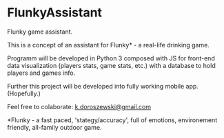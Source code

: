 # FlunkyAssistant
Flunky game assistant. 

This is a concept of an assistant for Flunky* - a real-life drinking game.

Programm will be developed in Python 3 composed with JS for front-end data visualization (players stats, game stats, etc.) with a database to hold players and games info.

Further this project will be developed into fully working mobile app. (Hopefully.)

Feel free to colaborate: k.doroszewski@gmail.com


*Flunky - a fast paced, 'stategy/accuracy',  full of emotions, environement friendly, all-family outdoor game.
